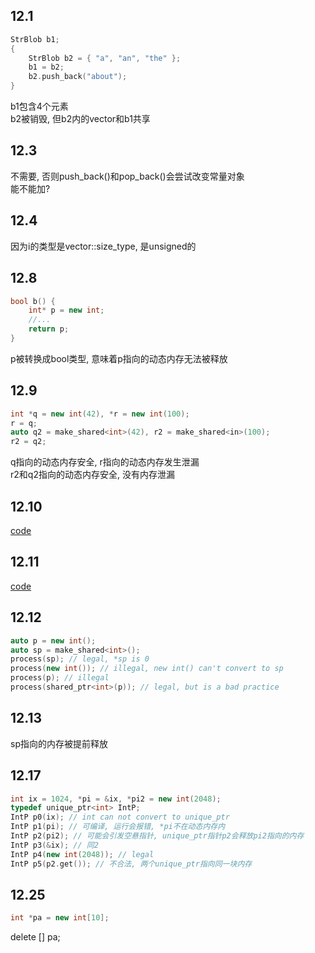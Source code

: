 ## 12.1
```cpp
StrBlob b1;
{
    StrBlob b2 = { "a", "an", "the" };
    b1 = b2;
    b2.push_back("about");
}
```
b1包含4个元素  
b2被销毁, 但b2内的vector<string>和b1共享
## 12.3
不需要, 否则push_back()和pop_back()会尝试改变常量对象  
能不能加?
## 12.4
因为i的类型是vector<string>::size_type, 是unsigned的
## 12.8
```cpp
bool b() {
    int* p = new int;
    //...
    return p;
}
```
p被转换成bool类型, 意味着p指向的动态内存无法被释放
## 12.9
```cpp
int *q = new int(42), *r = new int(100);
r = q;
auto q2 = make_shared<int>(42), r2 = make_shared<in>(100);
r2 = q2;
```
q指向的动态内存安全, r指向的动态内存发生泄漏  
r2和q2指向的动态内存安全, 没有内存泄漏
## 12.10
[code](12_10.cpp)
## 12.11
[code](12_11.cpp)
## 12.12
```cpp
auto p = new int();
auto sp = make_shared<int>();
process(sp); // legal, *sp is 0
process(new int()); // illegal, new int() can't convert to sp
process(p); // illegal
process(shared_ptr<int>(p)); // legal, but is a bad practice
```
## 12.13
sp指向的内存被提前释放
## 12.17
```cpp
int ix = 1024, *pi = &ix, *pi2 = new int(2048);
typedef unique_ptr<int> IntP;
IntP p0(ix); // int can not convert to unique_ptr
IntP p1(pi); // 可编译, 运行会报错, *pi不在动态内存内
IntP p2(pi2); // 可能会引发空悬指针, unique_ptr指针p2会释放pi2指向的内存
IntP p3(&ix); // 同2
IntP p4(new int(2048)); // legal
IntP p5(p2.get()); // 不合法, 两个unique_ptr指向同一块内存
```
## 12.25
```cpp
int *pa = new int[10];
```
delete [] pa;